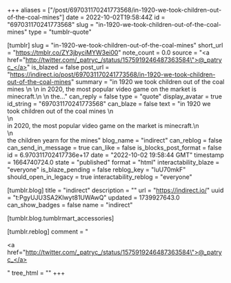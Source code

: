 +++
aliases = ["/post/697031170241773568/in-1920-we-took-children-out-of-the-coal-mines"]
date = 2022-10-02T19:58:44Z
id = "697031170241773568"
slug = "in-1920-we-took-children-out-of-the-coal-mines"
type = "tumblr-quote"

[tumblr]
slug = "in-1920-we-took-children-out-of-the-coal-mines"
short_url = "https://tmblr.co/ZY3jbyciMYW3ei00"
note_count = 0.0
source = "<a href=\"http://twitter.com/_patryc_/status/1575919246487363584\">@_patryc_</a>"
is_blazed = false
post_url = "https://indirect.io/post/697031170241773568/in-1920-we-took-children-out-of-the-coal-mines"
summary = "in 1920 we took children out of the coal mines \n \n in 2020, the most popular video game on the market is minecraft.\n \n the..."
can_reply = false
type = "quote"
display_avatar = true
id_string = "697031170241773568"
can_blaze = false
text = "in 1920 we took children out of the coal mines \n<br/>\n<br/>in 2020, the most popular video game on the market is minecraft.\n<br/>\n<br/>the children yearn for the mines"
blog_name = "indirect"
can_reblog = false
can_send_in_message = true
can_like = false
is_blocks_post_format = false
id = 6.970311702417736e+17
date = "2022-10-02 19:58:44 GMT"
timestamp = 1664740724.0
state = "published"
format = "html"
interactability_blaze = "everyone"
is_blaze_pending = false
reblog_key = "luU70mkF"
should_open_in_legacy = true
interactability_reblog = "everyone"

[tumblr.blog]
title = "indirect"
description = ""
url = "https://indirect.io/"
uuid = "t:PgyUJU3SA2Klwyt81UWAwQ"
updated = 1739927643.0
can_show_badges = false
name = "indirect"

[tumblr.blog.tumblrmart_accessories]

[tumblr.reblog]
comment = "<p><a href=\"http://twitter.com/_patryc_/status/1575919246487363584\">@_patryc_</a></p>"
tree_html = ""
+++
